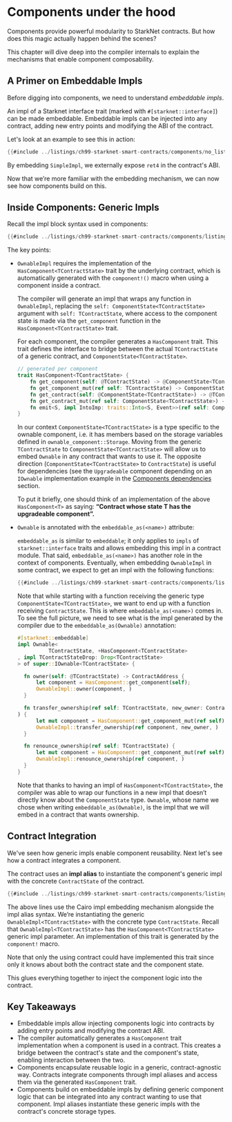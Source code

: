 # Components under the hood

Components provide powerful modularity to StarkNet contracts. But how does this
magic actually happen behind the scenes?

This chapter will dive deep into the compiler internals to explain the
mechanisms that enable component composability.

## A Primer on Embeddable Impls

Before digging into components, we need to understand _embeddable impls_.

An impl of a Starknet interface trait (marked with `#[starknet::interface]`) can
be made embeddable. Embeddable impls can be injected into any contract, adding
new entry points and modifying the ABI of the contract.

Let's look at an example to see this in action:

```rust
{{#include ../listings/ch99-starknet-smart-contracts/components/no_listing_01_embeddable/src/lib.cairo}}
```

By embedding `SimpleImpl`, we externally expose `ret4` in the contract's ABI.

Now that we’re more familiar with the embedding mechanism, we can now see how
components build on this.

## Inside Components: Generic Impls

Recall the impl block syntax used in components:

```rust
{{#include ../listings/ch99-starknet-smart-contracts/components/listing_01_ownable/src/component.cairo:impl_signature}}
```

The key points:

- `OwnableImpl` requires the implementation of the
  `HasComponent<TContractState>` trait by the underlying contract, which is
  automatically generated with the `component!()` macro when using a component
  inside a contract.

  The compiler will generate an impl that wraps any function in `OwnableImpl`,
  replacing the `self: ComponentState<TContractState>` argument with `self:
TContractState`, where access to the component state is made via the
  `get_component` function in the `HasComponent<TContractState>` trait.

  For each component, the compiler generates a `HasComponent` trait. This trait
  defines the interface to bridge between the actual `TContractState` of a
  generic contract, and `ComponentState<TContractState>`.

  ```rust
  // generated per component
  trait HasComponent<TContractState> {
      fn get_component(self: @TContractState) -> @ComponentState<TContractState>;
      fn get_component_mut(ref self: TContractState) -> ComponentState<TContractState>;
      fn get_contract(self: @ComponentState<TContractState>) -> @TContractState;
      fn get_contract_mut(ref self: ComponentState<TContractState>) -> TContractState;
      fn emit<S, impl IntoImp: traits::Into<S, Event>>(ref self: ComponentState<TContractState>, event: S);
  }
  ```

  In our context `ComponentState<TContractState>` is a type specific to the
  ownable component, i.e. it has members based on the storage variables defined
  in `ownable_component::Storage`. Moving from the generic `TContractState` to
  `ComponentState<TContractState>` will allow us to embed `Ownable` in any
  contract that wants to use it. The opposite direction
  (`ComponentState<TContractState>` to `ContractState`) is useful for
  dependencies (see the `Upgradeable` component depending on an `IOwnable`
  implementation example in the [Components dependencies ](./ch99-01-05-02-component-dependencies.md) section.

  To put it briefly, one should think of an implementation of the above
  `HasComponent<T>` as saying: **“Contract whose state T has the upgradeable
  component”.**

- `Ownable` is annotated with the `embeddable_as(<name>)` attribute:

  `embeddable_as` is similar to `embeddable`; it only applies to `impls` of
  `starknet::interface` traits and allows embedding this impl in a contract
  module. That said, `embeddable_as(<name>)` has another role in the context of
  components. Eventually, when embedding `OwnableImpl` in some contract, we
  expect to get an impl with the following functions:

  ```rust
  {{#include ../listings/ch99-starknet-smart-contracts/components/listing_01_ownable/src/component.cairo:trait_def}}
  ```

  Note that while starting with a function receiving the generic type
  `ComponentState<TContractState>`, we want to end up with a function receiving
  `ContractState`. This is where `embeddable_as(<name>)` comes in. To see the
  full picture, we need to see what is the impl generated by the compiler due to
  the `embeddable_as(Ownable)` annotation:

  ```rust
  #[starknet::embeddable]
  impl Ownable<
            TContractState, +HasComponent<TContractState>
  , impl TContractStateDrop: Drop<TContractState>
  > of super::IOwnable<TContractState> {

    fn owner(self: @TContractState) -> ContractAddress {
        let component = HasComponent::get_component(self);
        OwnableImpl::owner(component, )
    }

    fn transfer_ownership(ref self: TContractState, new_owner: ContractAddress
  ) {
        let mut component = HasComponent::get_component_mut(ref self);
        OwnableImpl::transfer_ownership(ref component, new_owner, )
    }

    fn renounce_ownership(ref self: TContractState) {
        let mut component = HasComponent::get_component_mut(ref self);
        OwnableImpl::renounce_ownership(ref component, )
    }
  }
  ```

  Note that thanks to having an impl of `HasComponent<TContractState>`, the
  compiler was able to wrap our functions in a new impl that doesn’t directly
  know about the `ComponentState` type. `Ownable`, whose name we chose when
  writing `embeddable_as(Ownable)`, is the impl that we will embed in a contract
  that wants ownership.

## Contract Integration

We've seen how generic impls enable component reusability. Next let's see how a
contract integrates a component.

The contract uses an **impl alias** to instantiate the component's generic impl
with the concrete `ContractState` of the contract.

```rust
{{#include ../listings/ch99-starknet-smart-contracts/components/listing_01_ownable/src/contract.cairo:embedded_impl}}
```

The above lines use the Cairo impl embedding mechanism alongside the impl alias
syntax. We’re instantiating the generic `OwnableImpl<TContractState>` with the
concrete type `ContractState`. Recall that `OwnableImpl<TContractState>` has the
`HasComponent<TContractState>` generic impl parameter. An implementation of this
trait is generated by the `component!` macro.

Note that only the using contract
could have implemented this trait since only it knows about both the contract
state and the component state.

This glues everything together to inject the component logic into the contract.

## Key Takeaways

- Embeddable impls allow injecting components logic into contracts by adding
  entry points and modifying the contract ABI.
- The compiler automatically generates a `HasComponent` trait implementation
  when a component is used in a contract. This creates a bridge between the
  contract's state and the component's state, enabling interaction between the
  two.
- Components encapsulate reusable logic in a generic, contract-agnostic way.
  Contracts integrate components through impl aliases and access them via the
  generated `HasComponent` trait.
- Components build on embeddable impls by defining generic component logic that
  can be integrated into any contract wanting to use that component. Impl
  aliases instantiate these generic impls with the contract's concrete storage
  types.
